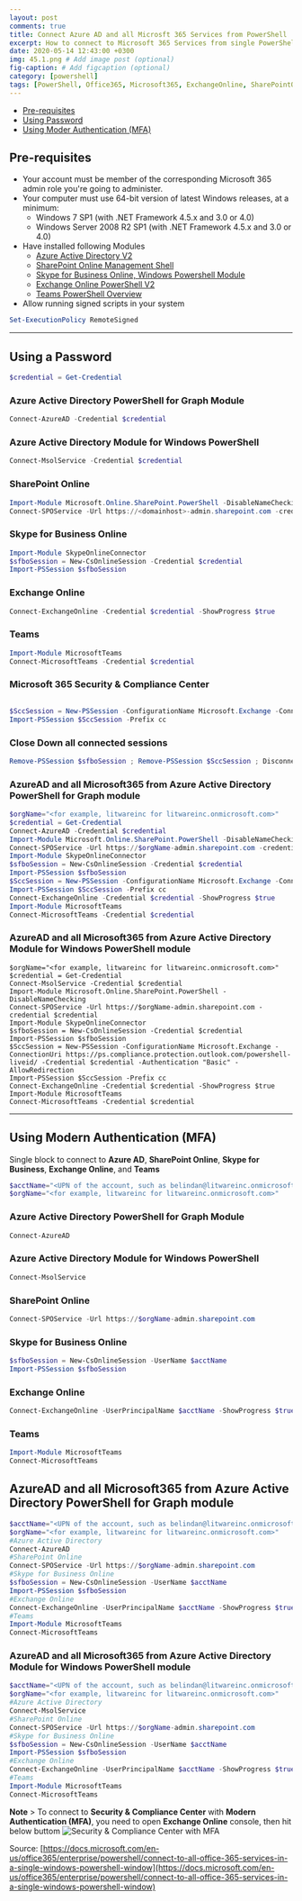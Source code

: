 ```yaml
---
layout: post
comments: true
title: Connect Azure AD and all Microsft 365 Services from PowerShell
excerpt: How to connect to Microsoft 365 Services from single PowerShell windows
date: 2020-05-14 12:43:00 +0300
img: 45.1.png # Add image post (optional)
fig-caption: # Add figcaption (optional)
category: [powershell]
tags: [PowerShell, Office365, Microsoft365, ExchangeOnline, SharePointOnline, Teams, AzureAD] # add tag
---
```


* [Pre-requisites](#pre-requisites)
* [Using Password](#password)
* [Using Moder Authentication (MFA)](#mfa)

<div id='pre-requisites' />

## Pre-requisites
* Your account must be member of the corresponding Microsoft 365 admin role you're going to administer.
* Your computer must use 64-bit version of latest Windows releases, at a minimum:
    - Windows 7 SP1 (with .NET Framework 4.5.x and 3.0 or 4.0)
    - Windows Server 2008 R2 SP1 (with .NET Framework 4.5.x and 3.0 or 4.0)
* Have installed following Modules
    - [Azure Active Directory V2](https://docs.microsoft.com/en-us/office365/enterprise/powershell/connect-to-office-365-powershell##connect-with-the-azure-active-directory-powershell-for-graph-module)
    - [SharePoint Online Management Shell](https://go.microsoft.com/fwlink/p/?LinkId=255251)
    - [Skype for Business Online, Windows Powershell Module](https://go.microsoft.com/fwlink/p/?LinkId=532439)
    - [Exchange Online PowerShell V2](https://docs.microsoft.com/powershell/exchange/exchange-online/exchange-online-powershell-v2/exchange-online-powershell-v2?view=exchange-ps#install-and-maintain-the-exchange-online-powershell-v2-module)
    - [Teams PowerShell Overview](https://docs.microsoft.com/microsoftteams/teams-powershell-overview)
* Allow running signed scripts in your system
```powershell
Set-ExecutionPolicy RemoteSigned
```

---

<div id='password' />

## Using a Password
```powershell
$credential = Get-Credential
```
### Azure Active Directory PowerShell for Graph Module
```powershell
Connect-AzureAD -Credential $credential
```
### Azure Active Directory Module for Windows PowerShell
```powershell
Connect-MsolService -Credential $credential
```
### SharePoint Online
```powershell
Import-Module Microsoft.Online.SharePoint.PowerShell -DisableNameChecking
Connect-SPOService -Url https://<domainhost>-admin.sharepoint.com -credential $credential
```
### Skype for Business Online
```powershell
Import-Module SkypeOnlineConnector
$sfboSession = New-CsOnlineSession -Credential $credential
Import-PSSession $sfboSession
```
### Exchange Online
```powershell
Connect-ExchangeOnline -Credential $credential -ShowProgress $true
```
### Teams
```powershell
Import-Module MicrosoftTeams
Connect-MicrosoftTeams -Credential $credential
```
### Microsoft 365 Security & Compliance Center
```powershell

$SccSession = New-PSSession -ConfigurationName Microsoft.Exchange -ConnectionUri https://ps.compliance.protection.outlook.com/powershell-liveid/ -Credential $credential -Authentication "Basic" -AllowRedirection
Import-PSSession $SccSession -Prefix cc
```
### Close Down all connected sessions
```powershell
Remove-PSSession $sfboSession ; Remove-PSSession $SccSession ; Disconnect-SPOService ; Disconnect-MicrosoftTeams
```

### AzureAD and all Microsoft365 from Azure Active Directory PowerShell for Graph module 
```powershell
$orgName="<for example, litwareinc for litwareinc.onmicrosoft.com>"
$credential = Get-Credential
Connect-AzureAD -Credential $credential
Import-Module Microsoft.Online.SharePoint.PowerShell -DisableNameChecking
Connect-SPOService -Url https://$orgName-admin.sharepoint.com -credential $credential
Import-Module SkypeOnlineConnector
$sfboSession = New-CsOnlineSession -Credential $credential
Import-PSSession $sfboSession
$SccSession = New-PSSession -ConfigurationName Microsoft.Exchange -ConnectionUri https://ps.compliance.protection.outlook.com/powershell-liveid/ -Credential $credential -Authentication "Basic" -AllowRedirection
Import-PSSession $SccSession -Prefix cc
Connect-ExchangeOnline -Credential $credential -ShowProgress $true
Import-Module MicrosoftTeams
Connect-MicrosoftTeams -Credential $credential
```

### AzureAD and all Microsoft365 from Azure Active Directory Module for Windows PowerShell module
```
$orgName="<for example, litwareinc for litwareinc.onmicrosoft.com>"
$credential = Get-Credential
Connect-MsolService -Credential $credential
Import-Module Microsoft.Online.SharePoint.PowerShell -DisableNameChecking
Connect-SPOService -Url https://$orgName-admin.sharepoint.com -credential $credential
Import-Module SkypeOnlineConnector
$sfboSession = New-CsOnlineSession -Credential $credential
Import-PSSession $sfboSession
$SccSession = New-PSSession -ConfigurationName Microsoft.Exchange -ConnectionUri https://ps.compliance.protection.outlook.com/powershell-liveid/ -Credential $credential -Authentication "Basic" -AllowRedirection
Import-PSSession $SccSession -Prefix cc
Connect-ExchangeOnline -Credential $credential -ShowProgress $true
Import-Module MicrosoftTeams
Connect-MicrosoftTeams -Credential $credential
```

---

<div id='mfa' />

## Using Modern Authentication (MFA)
Single block to connect to **Azure AD**, **SharePoint Online**, **Skype for Business**, **Exchange Online**, and **Teams**

```powershell
$acctName="<UPN of the account, such as belindan@litwareinc.onmicrosoft.com>"
$orgName="<for example, litwareinc for litwareinc.onmicrosoft.com>"
```
### Azure Active Directory PowerShell for Graph Module
```powershell
Connect-AzureAD
```
### Azure Active Directory Module for Windows PowerShell
```powershell
Connect-MsolService
```
### SharePoint Online
```powershell
Connect-SPOService -Url https://$orgName-admin.sharepoint.com
```
### Skype for Business Online
```powershell
$sfboSession = New-CsOnlineSession -UserName $acctName
Import-PSSession $sfboSession
```
### Exchange Online
```powershell
Connect-ExchangeOnline -UserPrincipalName $acctName -ShowProgress $true
```
### Teams
```powershell
Import-Module MicrosoftTeams
Connect-MicrosoftTeams
```

## AzureAD and all Microsoft365 from Azure Active Directory PowerShell for Graph module
```powershell
$acctName="<UPN of the account, such as belindan@litwareinc.onmicrosoft.com>"
$orgName="<for example, litwareinc for litwareinc.onmicrosoft.com>"
#Azure Active Directory
Connect-AzureAD
#SharePoint Online
Connect-SPOService -Url https://$orgName-admin.sharepoint.com
#Skype for Business Online
$sfboSession = New-CsOnlineSession -UserName $acctName
Import-PSSession $sfboSession
#Exchange Online
Connect-ExchangeOnline -UserPrincipalName $acctName -ShowProgress $true
#Teams
Import-Module MicrosoftTeams
Connect-MicrosoftTeams
```

### AzureAD and all Microsoft365 from Azure Active Directory Module for Windows PowerShell module
```powershell
$acctName="<UPN of the account, such as belindan@litwareinc.onmicrosoft.com>"
$orgName="<for example, litwareinc for litwareinc.onmicrosoft.com>"
#Azure Active Directory
Connect-MsolService
#SharePoint Online
Connect-SPOService -Url https://$orgName-admin.sharepoint.com
#Skype for Business Online
$sfboSession = New-CsOnlineSession -UserName $acctName
Import-PSSession $sfboSession
#Exchange Online
Connect-ExchangeOnline -UserPrincipalName $acctName -ShowProgress $true
#Teams
Import-Module MicrosoftTeams
Connect-MicrosoftTeams
```

**Note** > To connect to **Security & Compliance Center** with **Modern Authentication (MFA)**, you need to open **Exchange Online** console, then hit below buttom
![Security & Compliance Center with MFA]({{site.baseurl}}/assets/img/45.2.png)

Source: [https://docs.microsoft.com/en-us/office365/enterprise/powershell/connect-to-all-office-365-services-in-a-single-windows-powershell-window](https://docs.microsoft.com/en-us/office365/enterprise/powershell/connect-to-all-office-365-services-in-a-single-windows-powershell-window)
